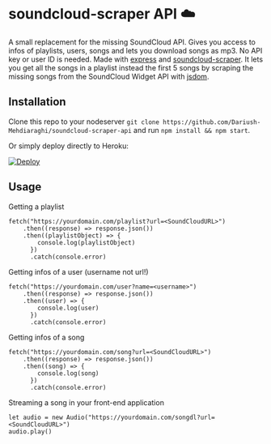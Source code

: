 
# soundcloud-scraper API ☁️

A small replacement for the missing SoundCloud API. Gives you access to infos of playlists, users, songs and lets you download songs as mp3. No API key or user ID is needed. 
Made with [express](https://github.com/expressjs/express) and [soundcloud-scraper](https://github.com/DevSnowflake/soundcloud-scraper). 
It lets you get all the songs in a playlist instead the first 5 songs by scraping the missing songs from the SoundCloud Widget API with [jsdom](https://github.com/jsdom/jsdom).

## Installation
Clone this repo to your nodeserver 
`git clone https://github.com/Dariush-Mehdiaraghi/soundcloud-scraper-api`
and run `npm install && npm start`. 

Or simply deploy directly to Heroku: 

[![Deploy](https://www.herokucdn.com/deploy/button.svg)](https://heroku.com/deploy?template=https://github.com/Dariush-Mehdiaraghi/soundcloud-scraper-api)

## Usage

Getting a playlist

```
fetch("https://yourdomain.com/playlist?url=<SoundCloudURL>")
    .then((response) => response.json())
    .then((playlistObject) => {
        console.log(playlistObject)
      })
      .catch(console.error)
```

Getting infos of a user (username not url!)
```
fetch("https://yourdomain.com/user?name=<username>")
    .then((response) => response.json())
    .then((user) => {
        console.log(user)
      })
      .catch(console.error)
```
Getting infos of a song
```
fetch("https://yourdomain.com/song?url=<SoundCloudURL>")
    .then((response) => response.json())
    .then((song) => {
        console.log(song)
      })
      .catch(console.error)
```
Streaming a song in your front-end application
```
let audio = new Audio("https://yourdomain.com/songdl?url=<SoundCloudURL>")
audio.play()
```
